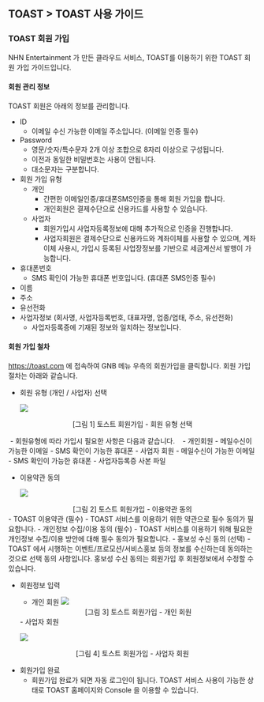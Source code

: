 ## TOAST > TOAST 사용 가이드
### TOAST 회원 가입
NHN Entertainment 가 만든 클라우드 서비스, TOAST를 이용하기 위한 TOAST 회원 가입 가이드입니다.

#### 회원 관리 정보
TOAST 회원은 아래의 정보를 관리합니다.

- ID
    - 이메일 수신 가능한 이메일 주소입니다. (이메일 인증 필수)
- Password
    - 영문/숫자/특수문자 2개 이상 조합으로 8자리 이상으로 구성됩니다.
    - 이전과 동일한 비밀번호는 사용이 안됩니다.
    - 대소문자는 구분합니다.
- 회원 가입 유형
    - 개인
        - 간편한 이메일인증/휴대폰SMS인증을 통해 회원 가입을 합니다.
        - 개인회원은 결제수단으로 신용카드를 사용할 수 있습니다.
    - 사업자
        - 회원가입시 사업자등록정보에 대해 추가적으로 인증을 진행합니다.
        - 사업자회원은 결제수단으로 신용카드와 계좌이체를 사용할 수 있으며, 계좌이체 사용시, 가입시 등록된 사업장정보를 기반으로 세금계산서 발행이 가능합니다.
- 휴대폰번호
     - SMS 확인이 가능한 휴대폰 번호입니다. (휴대폰 SMS인증 필수)
- 이름
- 주소
- 유선전화
- 사업자정보 (회사명, 사업자등록번호, 대표자명, 업종/업태, 주소, 유선전화)
    - 사업자등록증에 기재된 정보와 일치하는 정보입니다.

#### 회원 가입 철차
https://toast.com 에 접속하여 GNB 메뉴 우측의 회원가입을 클릭합니다.
회원 가입 절차는 아래와 같습니다.
- 회원 유형 (개인 / 사업자) 선택

  ![](http://static.toastoven.net/toast/user_guide/join.png)
<center>[그림 1] 토스트 회원가입 - 회원 유형 선택 </center>

  - 회원유형에 따라 가입시 필요한 사항은 다음과 같습니다.
    - 개인회원
      - 메일수신이 가능한 이메일
      - SMS 확인이 가능한 휴대폰
    - 사업자 회원
      - 메일수신이 가능한 이메일
      - SMS 확인이 가능한 휴대폰
      - 사업자등록증 사본 파일

- 이용약관 동의

  ![](http://static.toastoven.net/toast/user_guide/agreement.png)
<center>[그림 2] 토스트 회원가입 - 이용약관 동의 </center>
    - TOAST 이용약관 (필수)
        - TOAST 서비스를 이용하기 위한 약관으로 필수 동의가 필요합니다.
    - 개인정보 수집/이용 동의 (필수)
        - TOAST 서비스를 이용하기 위해 필요한 개인정보 수집/이용 방안에 대해 필수 동의가 필요합니다.
    - 홍보성 수신 동의 (선택)
        - TOAST 에서 시행하는 이벤트/프로모션/서비스홍보 등의 정보를 수신하는데 동의하는 것으로 선택 동의 사항입니다. 홍보성 수신 동의는 회원가입 후 회원정보에서 수정할 수 있습니다.

- 회원정보 입력
  - 개인 회원
  ![](http://static.toastoven.net/toast/user_guide/individual-member.png)
  <center>[그림 3] 토스트 회원가입 - 개인 회원 </center>
  - 사업자 회원

    ![](http://static.toastoven.net/toast/user_guide/business-member.png)
<center>[그림 4] 토스트 회원가입 - 사업자 회원 </center>

- 회원가입 완료
  - 회원가입 완료가 되면 자동 로그인이 됩니다. TOAST 서비스 사용이 가능한 상태로 TOAST 홈페이지와 Console 을 이용할 수 있습니다.
